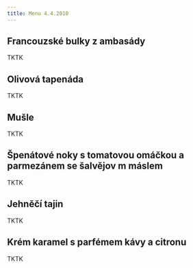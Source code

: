 ```yaml
---
title: Menu 4.4.2010
---
```


## Francouzské bulky z ambasády

TKTK

## Olivová tapenáda

TKTK

## Mušle

TKTK

## Špenátové noky s tomatovou omáčkou a parmezánem se šalvějov m máslem

TKTK

## Jehněčí tajin

TKTK

## Krém karamel s parfémem kávy a citronu

TKTK
